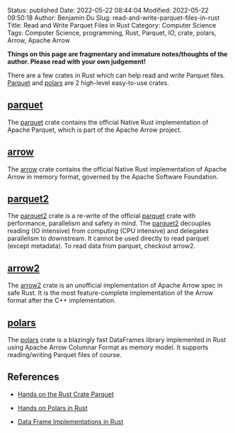 Status: published
Date: 2022-05-22 08:44:04
Modified: 2022-05-22 09:50:18
Author: Benjamin Du
Slug: read-and-write-parquet-files-in-rust
Title: Read and Write Parquet Files in Rust
Category: Computer Science
Tags: Computer Science, programming, Rust, Parquet, IO, crate, polars, Arrow, Apache Arrow

**Things on this page are fragmentary and immature notes/thoughts of the author. Please read with your own judgement!**

There are a few crates in Rust which can help read and write Parquet files.
[Parquet](https://crates.io/crates/parquet)
and
[polars](https://crates.io/crates/polars)
are 2 high-level easy-to-use crates.

## [parquet](https://crates.io/crates/parquet)

The 
[parquet](https://crates.io/crates/parquet)
crate contains the official Native Rust implementation of Apache Parquet, 
which is part of the Apache Arrow project.


## [arrow](https://crates.io/crates/arrow)

The 
[arrow](https://crates.io/crates/arrow)
crate contains the official Native Rust implementation of Apache Arrow in memory format, 
governed by the Apache Software Foundation. 


## [parquet2](https://crates.io/crates/parquet2)

The 
[parquet2](https://crates.io/crates/parquet2)
crate is a re-write of the official 
[parquet](https://crates.io/crates/parquet)
crate with performance, 
parallelism and safety in mind.
The 
[parquet2](https://crates.io/crates/parquet2)
decouples reading (IO intensive) from computing (CPU intensive)
and delegates parallelism to downstream.
It cannot be used directly to read parquet (except metadata). 
To read data from parquet, checkout arrow2.


## [arrow2](https://crates.io/crates/arrow2)

The 
[arrow2](https://crates.io/crates/arrow2)
crate is an unofficial implementation of Apache Arrow spec in safe Rust.
It is the most feature-complete implementation of the Arrow format 
after the C++ implementation.


## [polars](https://crates.io/crates/polars)
The 
[polars](https://crates.io/crates/polars)
crate is a blazingly fast DataFrames library implemented in Rust 
using Apache Arrow Columnar Format as memory model.
It supports reading/writing Parquet files of course.


## References

- [Hands on the Rust Crate Parquet](http://www.legendu.net/misc/blog/hands-on-the-rust-crate-parquet/)

- [Hands on Polars in Rust](https://www.legendu.net/misc/blog/hands-on-polars-in-rust/)

- [Data Frame Implementations in Rust](https://www.legendu.net/misc/blog/data-frame-implementations-in-rust/)

